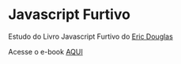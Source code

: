 
# Javascript Furtivo

Estudo do Livro Javascript Furtivo do [Eric Douglas](https://ericdouglas.github.io/)

Acesse o e-book [AQUI](http://ericdouglas.github.io/2014/04/08/10-javascript-furtivo-apresentacao/)
